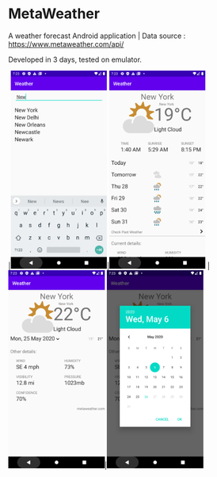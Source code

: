 # MetaWeather
A weather forecast Android application | Data source : https://www.metaweather.com/api/

Developed in 3 days, tested on emulator.

|<img src="images/1.png" height='400' />|<img src="images/2.png" height='400' />
|<img src="images/3.png" height='400' />|<img src="images/4.png" height='400' />
